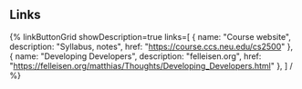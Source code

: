 ## Links

{% linkButtonGrid
  showDescription=true
  links=[
    { name: "Course website", description: "Syllabus, notes", href: "https://course.ccs.neu.edu/cs2500" },
    { name: "Developing Developers", description: "felleisen.org", href: "https://felleisen.org/matthias/Thoughts/Developing_Developers.html" },
  ] / %}